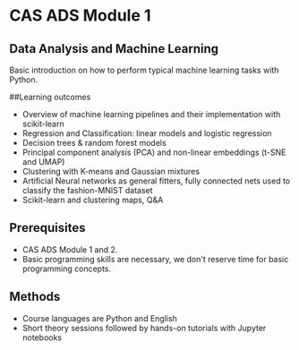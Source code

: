 
# CAS ADS Module 1

## Data Analysis and Machine Learning
Basic introduction on how to perform typical machine learning tasks with Python.

##Learning outcomes
- Overview of machine learning pipelines and their implementation with scikit-learn
- Regression and Classification: linear models and logistic regression
- Decision trees & random forest models
- Principal component analysis (PCA) and non-linear embeddings (t-SNE and UMAP)
- Clustering with K-means and Gaussian mixtures
- Artificial Neural networks as general fitters, fully connected nets used to classify the fashion-MNIST dataset
- Scikit-learn and clustering maps, Q&A

## Prerequisites
- CAS ADS Module 1 and 2.
- Basic programming skills are necessary, we don't reserve time for basic programming concepts.

## Methods
- Course languages are Python and English
- Short theory sessions followed by hands-on tutorials with Jupyter notebooks
